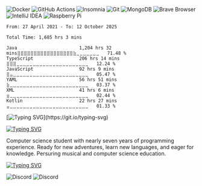 <p>
  <img alt="Docker" src="https://img.shields.io/badge/-Docker-2496ED?style=flat-square&logo=docker&logoColor=white" />
  <img alt="GitHub Actions" src="https://img.shields.io/badge/-GitHub_Actions-2088FF?style=flat-square&logo=github-actions&logoColor=white" />
  <img alt="Insomnia" src="https://img.shields.io/badge/-Insomnia-4000BF?style=flat-square&logo=insomnia&logoColor=white" />
  <img alt="Git" src="https://img.shields.io/badge/-Git-F05032?style=flat-square&logo=git&logoColor=white" />
  <img alt="MongoDB" src="https://img.shields.io/badge/-MongoDB-47A248?style=flat-square&logo=mongodb&logoColor=white" />
  <img alt="Brave Browser" src="https://img.shields.io/badge/-Brave_Browser-FB542B?style=flat-square&logo=brave&logoColor=white" />
  <img alt="IntelliJ IDEA" src="https://img.shields.io/badge/-IntelliJ_IDEA-000000?style=flat-square&logo=intellijidea&logoColor=white" />
  <img alt="Raspberry Pi" src="https://img.shields.io/badge/-Raspberry_Pi-C51A4A?style=flat-square&logo=raspberrypi&logoColor=white" />
</p>

<!--START_SECTION:wakatimeapi-->

```text
From: 27 April 2021 - To: 12 October 2025

Total Time: 1,685 hrs 3 mins

Java                       1,204 hrs 32 mins⣿⣿⣿⣿⣿⣿⣿⣿⣿⣿⣿⣿⣿⣿⣿⣿⣿⣷⣀⣀⣀⣀⣀⣀⣀   71.48 %
TypeScript                 206 hrs 14 mins ⣿⣿⣿⣀⣀⣀⣀⣀⣀⣀⣀⣀⣀⣀⣀⣀⣀⣀⣀⣀⣀⣀⣀⣀⣀   12.24 %
JavaScript                 92 hrs 9 mins   ⣿⣤⣀⣀⣀⣀⣀⣀⣀⣀⣀⣀⣀⣀⣀⣀⣀⣀⣀⣀⣀⣀⣀⣀⣀   05.47 %
YAML                       56 hrs 51 mins  ⣷⣀⣀⣀⣀⣀⣀⣀⣀⣀⣀⣀⣀⣀⣀⣀⣀⣀⣀⣀⣀⣀⣀⣀⣀   03.37 %
XML                        41 hrs 6 mins   ⣶⣀⣀⣀⣀⣀⣀⣀⣀⣀⣀⣀⣀⣀⣀⣀⣀⣀⣀⣀⣀⣀⣀⣀⣀   02.44 %
Kotlin                     22 hrs 27 mins  ⣤⣀⣀⣀⣀⣀⣀⣀⣀⣀⣀⣀⣀⣀⣀⣀⣀⣀⣀⣀⣀⣀⣀⣀⣀   01.33 %
```

<!--END_SECTION:wakatimeapi-->

[![Typing SVG](https://readme-typing-svg.demolab.com?font=Fira+Code&pause=1000&color=5849BE&width=435&lines=STEAMW0RKS%3F;Plugin+Developer;Seven+years+of+experience.)](https://git.io/typing-svg)

[![Typing SVG](https://readme-typing-svg.demolab.com?font=Fira+Code&duration=15000&color=5849BE&width=435&lines=About%3F)](https://git.io/typing-svg)
<p>Computer science student with nearly seven years of programming experience. Ready for new adventures, learn new languages, and eager for knowledge. Persuring musical and computer science education.</p>

[![Typing SVG](https://readme-typing-svg.demolab.com?font=Fira+Code&duration=15000&color=4A3D9F&width=435&lines=Contact%3F)](https://git.io/typing-svg)
<p>
  <img alt="Discord" src="https://img.shields.io/badge/-steamworks.-7289DA?style=flat-square&logo=discord&logoColor=white" />
  <img alt="Discord" src="https://img.shields.io/badge/-imsteamworks@gmail.com-bb001b?style=flat-square&logo=gmail&logoColor=white" />
</p>
